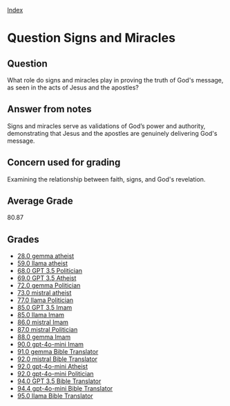 
[Index](../../index.md)
# Question Signs and Miracles
## Question
What role do signs and miracles play in proving the truth of God's message, as seen in the acts of Jesus and the apostles?

## Answer from notes
Signs and miracles serve as validations of God’s power and authority, demonstrating that Jesus and the apostles are genuinely delivering God's message.

## Concern used for grading
Examining the relationship between faith, signs, and God's revelation.

## Average Grade
80.87

## Grades
 * [28.0 gemma atheist](../answers/gemma_atheist/Signs_and_Miracles.md)
 * [59.0 llama atheist](../answers/llama_atheist/Signs_and_Miracles.md)
 * [68.0 GPT 3.5 Politician](../answers/GPT_3.5_Politician/Signs_and_Miracles.md)
 * [69.0 GPT 3.5 Atheist](../answers/GPT_3.5_Atheist/Signs_and_Miracles.md)
 * [72.0 gemma Politician](../answers/gemma_Politician/Signs_and_Miracles.md)
 * [73.0 mistral atheist](../answers/mistral_atheist/Signs_and_Miracles.md)
 * [77.0 llama Politician](../answers/llama_Politician/Signs_and_Miracles.md)
 * [85.0 GPT 3.5 Imam](../answers/GPT_3.5_Imam/Signs_and_Miracles.md)
 * [85.0 llama Imam](../answers/llama_Imam/Signs_and_Miracles.md)
 * [86.0 mistral Imam](../answers/mistral_Imam/Signs_and_Miracles.md)
 * [87.0 mistral Politician](../answers/mistral_Politician/Signs_and_Miracles.md)
 * [88.0 gemma Imam](../answers/gemma_Imam/Signs_and_Miracles.md)
 * [90.0 gpt-4o-mini Imam](../answers/gpt-4o-mini_Imam/Signs_and_Miracles.md)
 * [91.0 gemma Bible Translator](../answers/gemma_Bible_Translator/Signs_and_Miracles.md)
 * [92.0 mistral Bible Translator](../answers/mistral_Bible_Translator/Signs_and_Miracles.md)
 * [92.0 gpt-4o-mini Atheist](../answers/gpt-4o-mini_Atheist/Signs_and_Miracles.md)
 * [92.0 gpt-4o-mini Politician](../answers/gpt-4o-mini_Politician/Signs_and_Miracles.md)
 * [94.0 GPT 3.5 Bible Translator](../answers/GPT_3.5_Bible_Translator/Signs_and_Miracles.md)
 * [94.4 gpt-4o-mini Bible Translator](../answers/gpt-4o-mini_Bible_Translator/Signs_and_Miracles.md)
 * [95.0 llama Bible Translator](../answers/llama_Bible_Translator/Signs_and_Miracles.md)
